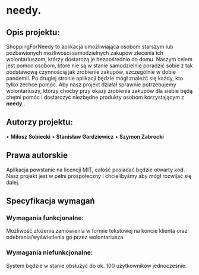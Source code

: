 # needy.

## Opis projektu:
  ShoppingForNeedy to aplikacja umożliwiająca osobom starszym lub pozbawionych możliwości samodzielnych zakupów zlecenia ich wolontariuszom, 
którzy dostarczą je bezpośrednio do domu. Naszym celem jest pomoc osobom, które nie są w stanie samodzielnie poradzić sobie z tak podstawową czynnością jak zrobienie zakupów, szczególnie w dobie pandemii. 
  Po drugiej stronie aplikacji będzie mógł znaleźć się każdy, kto tylko zechce pomóc. Aby nasz projekt działał sprawnie potrzebujemy wolontariuszy, którzy choćby przy okazji zrobienia zakupów dla siebie będą chętni pomóc i dostarczyć niezbędne produkty osobom korzystającym z **needy.**. 


## Autorzy projektu: 
•	**Miłosz Sobiecki**
•	**Stanisław Gardziewicz**
•	**Szymon Zabrocki**

## Prawa autorskie
Aplikacja powstanie na licencji MIT, całość posiadać będzie otwarty kod. Nasz projekt jest w pełni prospołeczny i chcielibyśmy aby mógł rozwijać się dalej.

## Specyfikacja wymagań
### Wymagania funkcjonalne:
Możliwość złożenia zamówienia w formie tekstowej na koncie klienta oraz odebrania/wyświetlenia go przez wolontariusza.
### Wymagania niefunkcjonalne:
System będzie w stanie obsłużyć do ok. 100 użytkowników jednocześnie.


